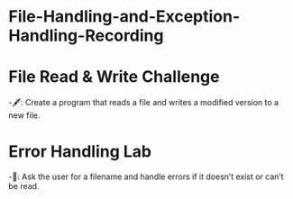 # File-Handling-and-Exception-Handling-Recording

# File Read & Write Challenge 
-🖋️: Create a program that reads a file and writes a modified version to a new file.
# Error Handling Lab 
-🧪: Ask the user for a filename and handle errors if it doesn’t exist or can’t be read.
